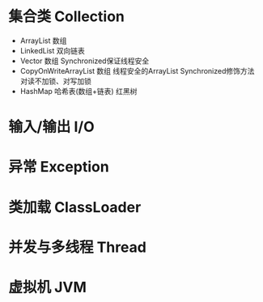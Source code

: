 
# 集合类 Collection
- ArrayList 数组
- LinkedList 双向链表
- Vector 数组 Synchronized保证线程安全
- CopyOnWriteArrayList 数组 线程安全的ArrayList Synchronized修饰方法 对读不加锁、对写加锁
- HashMap 哈希表(数组+链表) 红黑树


# 输入/输出 I/O

# 异常 Exception

# 类加载 ClassLoader

# 并发与多线程 Thread

# 虚拟机 JVM
